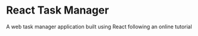 # React Task Manager

A web task manager application built using React following an online tutorial
